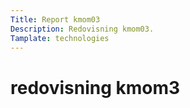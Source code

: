 ```yaml
---
Title: Report kmom03
Description: Redovisning kmom03.
Tamplate: technologies
---
```



<div class="course-box title">
    <h1> redovisning kmom3 </h2>
</div>

